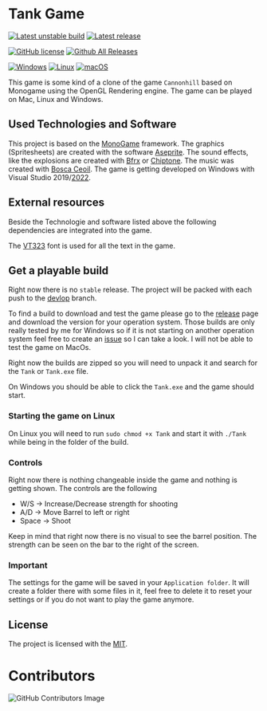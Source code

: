 # Tank Game

[![Latest unstable build](https://github.com/D-Generation-S/Tank/actions/workflows/build-debug-version.yml/badge.svg)](https://github.com/D-Generation-S/Tank/actions/workflows/build-debug-version.yml)
[![Latest release](https://badgen.net/github/release/D-Generation-S/Tank)](https://github.com/D-Generation-S/Tank/releases)


[![GitHub license](https://img.shields.io/github/license/D-Generation-S/Tank.svg)](https://github.com/D-Generation-S/Tank/blob/main/LICENSE)
[![Github All Releases](https://img.shields.io/github/downloads/D-Generation-S/Tank/total.svg)](https://github.com/D-Generation-S/Tank/releases)


[![Windows](https://svgshare.com/i/ZhY.svg)](https://svgshare.com/i/ZhY.svg)
[![Linux](https://svgshare.com/i/Zhy.svg)](https://svgshare.com/i/Zhy.svg)
[![macOS](https://svgshare.com/i/ZjP.svg)](https://svgshare.com/i/ZjP.svg)

This game is some kind of a clone of the game `Cannonhill` based on Monogame using the OpenGL Rendering engine. The game can be played on Mac, Linux and Windows.

## Used Technologies and Software

This project is based on the [MonoGame][monogame] framework. The graphics (Spritesheets)  are created with the software [Aseprite][aseprite]. The sound effects, like the explosions are created with [Bfrx][bfxr] or [Chiptone][chiptone]. The music was created with [Bosca Ceoil][boscaceoil]. The game is getting developed on Windows with Visual Studio 2019/[2022][vs2022].
## External resources

Beside the Technologie and software listed above the following dependencies are integrated into the game.

The [VT323][usedfont] font is used for all the text in the game.

## Get a playable build

Right now there is no `stable` release. The project will be packed with each push to the [devlop][devbranch] branch.

 To find a build to download and test the game please go to the [release][releases] page and download the version for your operation system. Those builds are only really tested by me for Windows so if it is not starting on another operation system feel free to create an [issue][issue] so I can take a look. I will not be able to test the game on MacOs.

Right now the builds are zipped so you will need to unpack it and search for the `Tank` or `Tank.exe` file.

On Windows you should be able to click the `Tank.exe` and the game should start.

### Starting the game on Linux
On Linux you will need to run `sudo chmod +x Tank` and start it with `./Tank` while being in the folder of the build.

### Controls

Right now there is nothing changeable inside the game and nothing is getting shown. The controls are the following

* W/S   -> Increase/Decrease strength for shooting
* A/D   -> Move Barrel to left or right
* Space -> Shoot

Keep in mind that right now there is no visual to see the barrel position. The strength can be seen on the bar to the right of the screen.

### Important

The settings for the game will be saved in your `Application folder`. It will create a folder there with some files in it, feel free to delete it to reset your settings or if you do not want to play the game anymore.

## License

The project is licensed with the [MIT][license].

# Contributors
![GitHub Contributors Image](https://contrib.rocks/image?repo=D-Generation-S/Tank)

[usedfont]: https://github.com/phoikoi/VT323
[monogame]: https://www.monogame.net/
[aseprite]: https://www.aseprite.org/
[bfxr]: https://www.bfxr.net/
[chiptone]: https://sfbgames.itch.io/chiptone
[boscaceoil]: https://boscaceoil.net/
[vs2022]: https://visualstudio.microsoft.com/de/vs/
[devbranch]: https://github.com/D-Generation-S/Tank/tree/develop
[issue]: https://github.com/D-Generation-S/Tank/issues
[license]: LICENSE
[releases]: https://github.com/D-Generation-S/Tank/releases